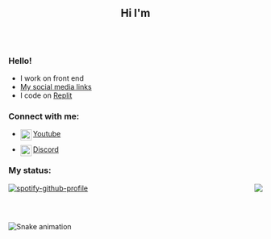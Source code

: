 <h2 align="center">Hi I'm</h2>
<p align="center" alt="" width="">
    <img alt="" src="assets/standard.gif">
</p>
<p align="center" alt="" width="">
    <img alt="" src=https://img.shields.io/github/stars/MrDarkShdoow?affiliations=OWNER%2CCOLLABORATOR />
    <img alt="" src=https://komarev.com/ghpvc/?username=MrDarkShadoow />
</p>


### Hello!

<ul>
  <li> I work on front end </li>
  <li><a href="https://mrdarkshadoow.github.io/">My social media links </a></li>
  <li> I code on <a href="https://replit.com" target="_blank">Replit</a></li>
</ul>

### Connect with me:

- <img align="left" alt="youtube" width="22px" src="https://cdn.jsdelivr.net/npm/simple-icons@v3/icons/youtube.svg" />[Youtube](https://www.youtube.com/channel/UC4zkPH1ticImcO4-fjM2pZA)

- <img align="left" alt="discord" width="22px" src="https://cdn.jsdelivr.net/npm/simple-icons@v3/icons/discord.svg" />[Discord](https://discord.com/invite/FrJ8AgSBBc)

### My status:

<a href="https://discord.com/users/427733100513198090"><img align="right" src="https://lanyard-profile-readme-nyria.vercel.app/api/427733100513198090"/></a>

[![spotify-github-profile](https://spotify-github-profile.vercel.app/api/view?uid=5sgrqedc5b5g0w9wt09lpgqyd&cover_image=true&theme=default&bar_color=53b14f&bar_color_cover=false)](https://spotify-github-profile.vercel.app/api/view?uid=5sgrqedc5b5g0w9wt09lpgqyd&redirect=true)

<br>
<p align="center" alt="" width="">
    <img alt="" src="https://cdn.discordapp.com/attachments/636502333718790154/942136446863704074/image1.jpg">
</p>

  ![Snake animation](https://github.com/MrDarkShadoow/MrDarkShadoow/blob/output/github-contribution-grid-snake.svg)

